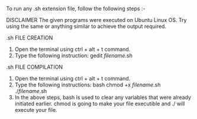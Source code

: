 To run any .sh extension file, follow the following steps :-

DISCLAIMER
The given programs were executed on Ubuntu Linux OS. Try using the same or anything similar to achieve the output required.

.sh FILE CREATION
1. Open the terminal using ctrl + alt + t command.
2. Type the following instruction: gedit _filename_.sh

.sh FILE COMPILATION
1. Open the terminal using ctrl + alt + t command.
2. Type the following instructions: 
      bash
      chmod +x _filename_.sh
      ./_filename_.sh
3. In the above steps, bash is used to clear any variables that were already initiated earlier. chmod is going to make your file executible and ./ will execute your file.
